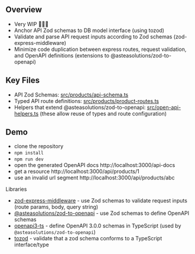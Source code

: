 ## Overview

- Very WIP 🚧👷‍♂️
- Anchor API Zod schemas to DB model interface (using tozod)
- Validate and parse API request inputs according to Zod schemas (zod-express-middleware)
- Minimize code duplication between express routes, request validation, and OpenAPI definitions (extensions to @asteasolutions/zod-to-openapi)

## Key Files
- API Zod Schemas: [src/products/api-schema.ts](src/products/api-schema.ts)
- Typed API route definitions: [src/products/product-routes.ts](src/products/product-routes.ts)
- Helpers that extend @asteasolutions/zod-to-openapi: [src/open-api-helpers.ts](src/open-api-helpers.ts) (these allow reuse of types and route configuration)

## Demo

- clone the repository
- `npm install`
- `npm run dev`
- open the generated OpenAPI docs http://localhost:3000/api-docs
- get a resource http://localhost:3000/api/products/1
- use an invalid url segment http://localhost:3000/api/products/abc

Libraries

- [zod-express-middleware](https://www.npmjs.com/package/zod-express-middleware) - use Zod schemas to validate request inputs (route params, body, query string)
- [@asteasolutions/zod-to-openapi](https://www.npmjs.com/package/@asteasolutions/zod-to-openapi) - use Zod schemas to define OpenAPI schemas
- [openapi3-ts](https://www.npmjs.com/package/openapi3-ts) - define OpenAPI 3.0.0 schemas in TypeScript (used by `@asteasolutions/zod-to-openapi`)
- [tozod](https://www.npmjs.com/package/tozod) - validate that a zod schema conforms to a TypeScript interface/type